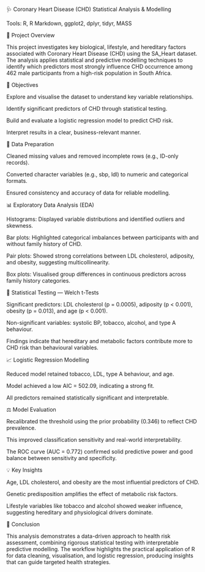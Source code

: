 🩺 Coronary Heart Disease (CHD) Statistical Analysis & Modelling

Tools: R, R Markdown, ggplot2, dplyr, tidyr, MASS

📘 Project Overview

This project investigates key biological, lifestyle, and hereditary factors associated with Coronary Heart Disease (CHD) using the SA_Heart dataset.
The analysis applies statistical and predictive modelling techniques to identify which predictors most strongly influence CHD occurrence among 462 male participants from a high-risk population in South Africa.

🎯 Objectives

Explore and visualise the dataset to understand key variable relationships.

Identify significant predictors of CHD through statistical testing.

Build and evaluate a logistic regression model to predict CHD risk.

Interpret results in a clear, business-relevant manner.

🧹 Data Preparation

Cleaned missing values and removed incomplete rows (e.g., ID-only records).

Converted character variables (e.g., sbp, ldl) to numeric and categorical formats.

Ensured consistency and accuracy of data for reliable modelling.

📊 Exploratory Data Analysis (EDA)

Histograms: Displayed variable distributions and identified outliers and skewness.

Bar plots: Highlighted categorical imbalances between participants with and without family history of CHD.

Pair plots: Showed strong correlations between LDL cholesterol, adiposity, and obesity, suggesting multicollinearity.

Box plots: Visualised group differences in continuous predictors across family history categories.

🧪 Statistical Testing — Welch t-Tests

Significant predictors: LDL cholesterol (p = 0.0005), adiposity (p < 0.001), obesity (p = 0.013), and age (p < 0.001).

Non-significant variables: systolic BP, tobacco, alcohol, and type A behaviour.

Findings indicate that hereditary and metabolic factors contribute more to CHD risk than behavioural variables.

📈 Logistic Regression Modelling

Reduced model retained tobacco, LDL, type A behaviour, and age.

Model achieved a low AIC = 502.09, indicating a strong fit.

All predictors remained statistically significant and interpretable.

⚖️ Model Evaluation

Recalibrated the threshold using the prior probability (0.346) to reflect CHD prevalence.

This improved classification sensitivity and real-world interpretability.

The ROC curve (AUC = 0.772) confirmed solid predictive power and good balance between sensitivity and specificity.

💡 Key Insights

Age, LDL cholesterol, and obesity are the most influential predictors of CHD.

Genetic predisposition amplifies the effect of metabolic risk factors.

Lifestyle variables like tobacco and alcohol showed weaker influence, suggesting hereditary and physiological drivers dominate.

🧭 Conclusion

This analysis demonstrates a data-driven approach to health risk assessment, combining rigorous statistical testing with interpretable predictive modelling.
The workflow highlights the practical application of R for data cleaning, visualisation, and logistic regression, producing insights that can guide targeted health strategies.
